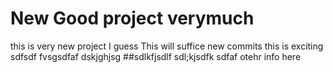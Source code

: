 # New Good project verymuch
this is very new project I guess
This will suffice new commits
this is exciting
sdfsdf
fvsgsdfaf
dskjghjsg
##sdlkfjsdlf
sdl;kjsdfk
sdfaf
otehr info here
